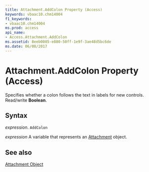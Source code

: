 ```yaml
---
title: Attachment.AddColon Property (Access)
keywords: vbaac10.chm14004
f1_keywords:
- vbaac10.chm14004
ms.prod: access
api_name:
- Access.Attachment.AddColon
ms.assetid: 8eeb0085-e880-50ff-1e9f-3ae48d5bc6de
ms.date: 06/08/2017
---
```



# Attachment.AddColon Property (Access)

Specifies whether a colon follows the text in labels for new controls. Read/write  **Boolean**.


## Syntax

 _expression_. `AddColon`

 _expression_ A variable that represents an [Attachment](./Access.Attachment.md) object.


## See also


[Attachment Object](Access.Attachment.md)

